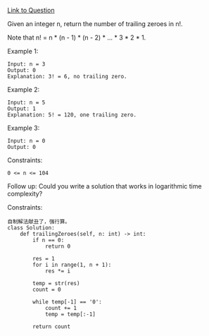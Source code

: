 [Link to Question](https://leetcode.com/explore/interview/card/top-interview-questions-medium/113/math/816/)




Given an integer n, return the number of trailing zeroes in n!.

Note that n! = n * (n - 1) * (n - 2) * ... * 3 * 2 * 1.

 

Example 1:
```
Input: n = 3
Output: 0
Explanation: 3! = 6, no trailing zero.
```
Example 2:
```
Input: n = 5
Output: 1
Explanation: 5! = 120, one trailing zero.
```
Example 3:
```
Input: n = 0
Output: 0
 ```

Constraints:
```
0 <= n <= 104
 ```

Follow up: Could you write a solution that works in logarithmic time complexity?

Constraints:
```
自制解法献丑了，强行算。
class Solution:
    def trailingZeroes(self, n: int) -> int:
        if n == 0:
            return 0 
            
        res = 1
        for i in range(1, n + 1):
            res *= i

        temp = str(res)
        count = 0
        
        while temp[-1] == '0':
            count += 1
            temp = temp[:-1]

        return count


```